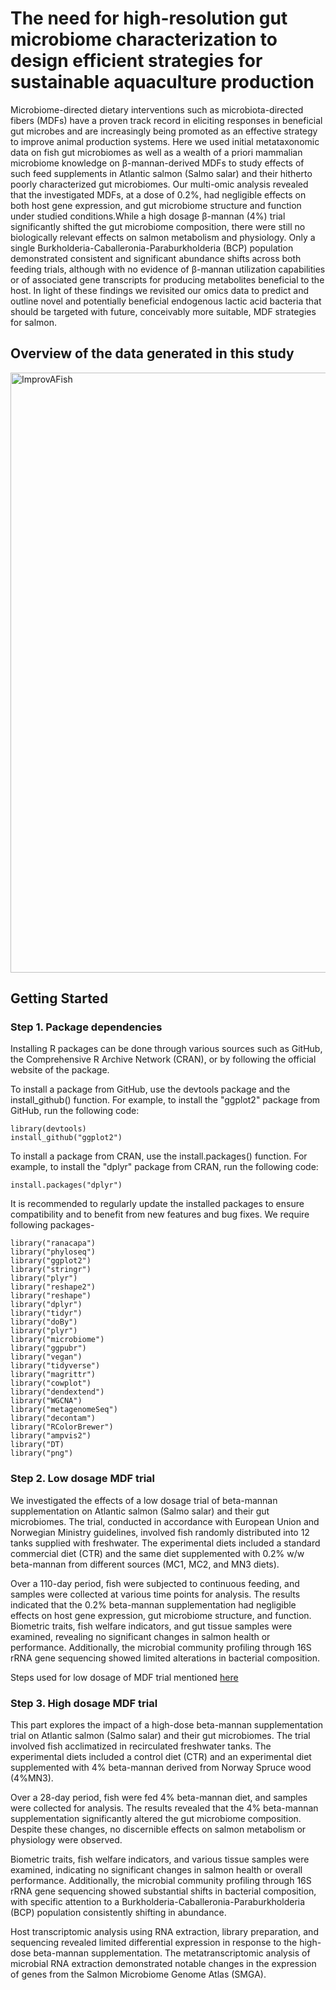 # The need for high-resolution gut microbiome characterization to design efficient strategies for sustainable aquaculture production
Microbiome-directed dietary interventions such as microbiota-directed fibers (MDFs) have a proven track record in eliciting responses in beneficial gut microbes and are increasingly being promoted as an effective strategy to improve animal production systems. Here we used initial metataxonomic data on fish gut microbiomes as well as a wealth of a priori mammalian microbiome knowledge on β-mannan-derived MDFs to study effects of such feed supplements in Atlantic salmon (Salmo salar) and their hitherto poorly characterized gut microbiomes. Our multi-omic analysis revealed that the investigated MDFs, at a dose of 0.2%, had negligible effects on both host gene expression, and gut microbiome structure and function under studied conditions.While a high dosage β-mannan (4%) trial significantly shifted the gut microbiome composition, there were still no biologically relevant effects on salmon metabolism and physiology. Only a single Burkholderia-Caballeronia-Paraburkholderia (BCP) population demonstrated consistent and significant abundance shifts across both feeding trials, although with no evidence of β-mannan utilization capabilities or of associated gene transcripts for producing metabolites beneficial to the host. In light of these findings we revisited our omics data to predict and outline novel and potentially beneficial endogenous lactic acid bacteria that should be targeted with future, conceivably more suitable, MDF strategies for salmon.

## Overview of the data generated in this study
<img width="960" alt="ImprovAFish" src="https://user-images.githubusercontent.com/30895959/213148498-c9ec83fc-ee0d-4e58-9a79-520b1748db95.png">

##  Getting Started
### Step 1. Package dependencies
Installing R packages can be done through various sources such as GitHub, the Comprehensive R Archive Network (CRAN), or by following the official website of the package.

To install a package from GitHub, use the devtools package and the install_github() function. For example, to install the "ggplot2" package from GitHub, run the following code:
```{r
library(devtools)
install_github("ggplot2")
```

To install a package from CRAN, use the install.packages() function. For example, to install the "dplyr" package from CRAN, run the following code:
```{r
install.packages("dplyr")
```

It is recommended to regularly update the installed packages to ensure compatibility and to benefit from new features and bug fixes. We require following packages-

```{r
library("ranacapa")
library("phyloseq")
library("ggplot2")
library("stringr")
library("plyr")
library("reshape2")
library("reshape")
library("dplyr")
library("tidyr")
library("doBy")
library("plyr")
library("microbiome")
library("ggpubr")
library("vegan")
library("tidyverse")
library("magrittr")
library("cowplot")
library("dendextend")
library("WGCNA")
library("metagenomeSeq")
library("decontam")
library("RColorBrewer")
library("ampvis2")
library("DT)
library("png")
```

### Step 2. Low dosage MDF trial
We investigated the effects of a low dosage trial of beta-mannan supplementation on Atlantic salmon (Salmo salar) and their gut microbiomes. The trial, conducted in accordance with European Union and Norwegian Ministry guidelines, involved fish randomly distributed into 12 tanks supplied with freshwater. The experimental diets included a standard commercial diet (CTR) and the same diet supplemented with 0.2% w/w beta-mannan from different sources (MC1, MC2, and MN3 diets).

Over a 110-day period, fish were subjected to continuous feeding, and samples were collected at various time points for analysis. The results indicated that the 0.2% beta-mannan supplementation had negligible effects on host gene expression, gut microbiome structure, and function. Biometric traits, fish welfare indicators, and gut tissue samples were examined, revealing no significant changes in salmon health or performance. Additionally, the microbial community profiling through 16S rRNA gene sequencing showed limited alterations in bacterial composition.

Steps used for low dosage of MDF trial mentioned [here](https://shashank-ku.github.io/ImprovaFish-MDF-Effects/Low_dosage_MDF_trial.html)

### Step 3. High dosage MDF trial
This part explores the impact of a high-dose beta-mannan supplementation trial on Atlantic salmon (Salmo salar) and their gut microbiomes. The trial involved fish acclimatized in recirculated freshwater tanks. The experimental diets included a control diet (CTR) and an experimental diet supplemented with 4% beta-mannan derived from Norway Spruce wood (4%MN3).

Over a 28-day period, fish were fed 4% beta-mannan diet, and samples were collected for analysis. The results revealed that the 4% beta-mannan supplementation significantly altered the gut microbiome composition. Despite these changes, no discernible effects on salmon metabolism or physiology were observed.

Biometric traits, fish welfare indicators, and various tissue samples were examined, indicating no significant changes in salmon health or overall performance. Additionally, the microbial community profiling through 16S rRNA gene sequencing showed substantial shifts in bacterial composition, with specific attention to a Burkholderia-Caballeronia-Paraburkholderia (BCP) population consistently shifting in abundance.

Host transcriptomic analysis using RNA extraction, library preparation, and sequencing revealed limited differential expression in response to the high-dose beta-mannan supplementation. The metatranscriptomic analysis of microbial RNA extraction demonstrated notable changes in the expression of genes from the Salmon Microbiome Genome Atlas (SMGA).



